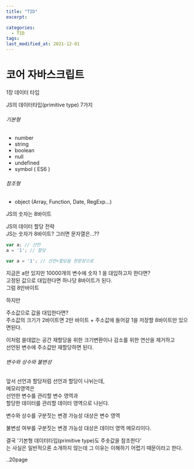```yaml
---
title: "TID"
excerpt: 

categories:
  - TID
tags: 
last_modified_at: 2021-12-01
---
```


# 코어 자바스크립트

1장 데이터 타입

JS의 데이터타입(primitive type) 7가지

###### 기본형
- number  
- string  
- boolean  
- null  
- undefined  
- symbol ( ES6 )  
  
###### 참조형  
- object (Array, Function, Date, RegExp...)  

JS의 숫자는 8바이트

JS의 데이터 할당 전략   
JS는 숫자가 8바이트? 그러면 문자열은...??    

```javascript
var a; // 선언
a = '1'; // 할당

var a = '1'; // 선언+할당을 한문장으로
```  

지금은 a만 있지만 10000개의 변수에 숫자 1 을 대입하고자 한다면?  
고정된 값으로 대입한다면 하나당 8바이트가 된다.  
그럼 8만바이트  

하지만  

주소값으로 값을 대입한다면?  
주소값의 크기가 2바이트면 
2만 바이트 + 주소값에 들어갈 1을 저장할 8바이트만 있으면된다.

이처럼 쓸데없는 공간 재할당을 위한 크기변환이나 감소를 위한 연산을 제거하고  
선언된 변수에 주소값만 재할당하면 된다.  

###### 변수와 상수와 불변성  
앞서 선언과 할당처럼 선언과 할당이 나뉘는데,   
메모리영역은   
선언한 변수를 관리할 변수 영역과  
할당한 데이터를 관리할 데이터 영역으로 나뉜다.  

  
변수와 상수를 구분짓는 변경 가능성 대상은 변수 영역  

불변성 여부를 구분짓는 변경 가능성 대상은 데이터 영역 메모리이다.  

결국 '기본형 데이터타입(primitive type)도 주솟값을 참조한다'  
는 사실은 일반적으론 소개하지 않는데 그 이유는 이해하기 어렵기 때문이라고 한다.  

..20page